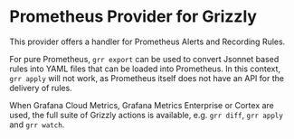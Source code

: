 # Prometheus Provider for Grizzly

This provider offers a handler for Prometheus Alerts and Recording Rules.

For pure Prometheus, `grr export` can be used to convert Jsonnet based rules
into YAML files that can be loaded into Prometheus. In this context,
`grr apply` will not work, as Prometheus itself does not have an API for
the delivery of rules.

When Grafana Cloud Metrics, Grafana Metrics Enterprise or Cortex are used,
the full suite of Grizzly actions is available, e.g. `grr diff`, `grr apply`
and `grr watch`.